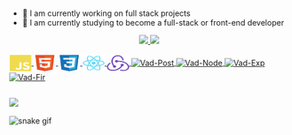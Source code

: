 ### 

- 🔭 I am currently working on full stack projects
- 🌱 I am currently studying to become a full-stack or front-end developer

<div align="center">
  <a href="https://github.com/lvadithe">
  <img height="180em" src="https://github-readme-stats.vercel.app/api?username=lvadithe&show_icons=true&theme=dracula&include_all_commits=true&count_private=true"/>
  <img height="180em" src="https://github-readme-stats.vercel.app/api/top-langs/?username=lvadithe&layout=compact&langs_count=7&theme=dracula"/>
</div>
  
<div style="display: inline_block"><br>
  <img align="center" alt="Vad-Js" height="30" width="40" src="https://raw.githubusercontent.com/devicons/devicon/master/icons/javascript/javascript-plain.svg">
  <img align="center" alt="Vad-HTML" height="30" width="40" src="https://raw.githubusercontent.com/devicons/devicon/master/icons/html5/html5-original.svg">
  <img align="center" alt="Vad-CSS" height="30" width="40" src="https://raw.githubusercontent.com/devicons/devicon/master/icons/css3/css3-original.svg">
  <img align="center" alt="Vad-React" height="30" width="40" src="https://raw.githubusercontent.com/devicons/devicon/master/icons/react/react-original.svg">
  <img align="center" alt="Vad-Redux" height="30" width="40" src="https://raw.githubusercontent.com/devicons/devicon/master/icons/redux/redux-original.svg">
  <img align="center" alt="Vad-Post" height="30" width="40" src="https://cdn.jsdelivr.net/gh/devicons/devicon/icons/postgresql/postgresql-original-wordmark.svg">
  <img align="center" alt="Vad-Node" height="30" width="40" src="https://cdn.jsdelivr.net/gh/devicons/devicon/icons/nodejs/nodejs-plain-wordmark.svg">
  <img align="center" alt="Vad-Exp" height="30" width="40" background_color: "white src="https://cdn.jsdelivr.net/gh/devicons/devicon/icons/express/express-original.svg">
  <img align="center" alt="Vad-Fir" height="30" width="40" src="https://cdn.jsdelivr.net/gh/devicons/devicon/icons/firebase/firebase-plain-wordmark.svg">
  
 
   ##
 
<div> 
  <a href="https://www.linkedin.com/in/vadith-gomez-21808a223/" target="_blank"><img src="https://img.shields.io/badge/-LinkedIn-%230077B5?style=for-the-badge&logo=linkedin&logoColor=white" target="_blank"></a> 
 
 ![snake gif](https://github.com/lvadithe/lvadithe/blob/output/github-contribution-grid-snake.gif)
</div>
